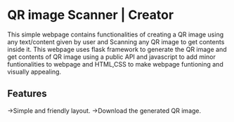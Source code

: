 # QR image Scanner | Creator
This simple webpage contains functionalities of creating a QR image using any text/content given by user and Scanning any QR image to get contents inside it.
This webpage uses flask framework to generate the QR image and get contents of QR image using a public API and javascript to add minor funtionalities to webpage and HTML,CSS to make webpage funtioning and visually appealing.

## Features
->Simple and friendly layout.
->Download the generated QR image.

